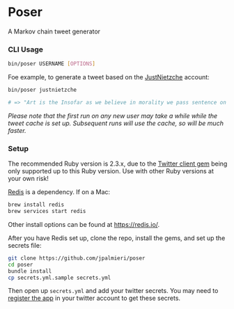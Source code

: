 # Poser

A Markov chain tweet generator

### CLI Usage

```.sh
bin/poser USERNAME [OPTIONS]
```

Foe example, to generate a tweet based on the [JustNietzche](https://twitter.com/justnietzsche) account:

```.sh
bin/poser justnietzche

# => "Art is the Insofar as we believe in morality we pass sentence on existence. He is always the scapegoat."
```

_Please note that the first run on any new user may take a while while the tweet cache is set up. Subsequent runs will use the cache, so will be much faster._

### Setup

The recommended Ruby version is 2.3.x, due to the [Twitter client gem](https://github.com/sferik/twitter#supported-ruby-versions) being only supported up to this Ruby version. Use with other Ruby versions at your own risk!

[Redis](https://github.com/antirez/redis) is a dependency. If on a Mac:

```.sh
brew install redis
brew services start redis
```

Other install options can be found at https://redis.io/.

After you have Redis set up, clone the repo, install the gems, and set up the secrets file:

```.sh
git clone https://github.com/jpalmieri/poser
cd poser
bundle install
cp secrets.yml.sample secrets.yml
```

Then open up `secrets.yml` and add your twitter secrets. You may need to [register the app](https://apps.twitter.com/) in your twitter account to get these secrets.

